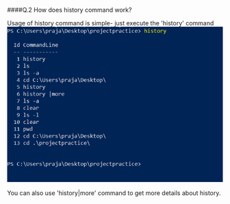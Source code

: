 ####Q.2 How does history command work?

Usage of history command is simple- just execute the 'history' command
![History command](https://github.com/prajaktavpendse/projectpractice/blob/master/Images/history.PNG)

You can also use 'history|more' command to get more details about history.
